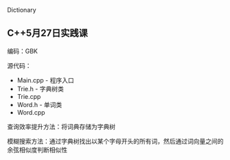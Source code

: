Dictionary

## C++5月27日实践课

编码：GBK

源代码：

* Main.cpp - 程序入口
* Trie.h - 字典树类
* Trie.cpp
* Word.h - 单词类
* Word.cpp

查询效率提升方法：将词典存储为字典树

模糊搜索方法：通过字典树找出以某个字母开头的所有词，然后通过词向量之间的余弦相似度判断相似性
